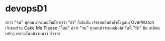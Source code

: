 # devopsD1
คำว่า "จน" ทุกคนน่าจะเคยสัมผัส คำว่า "ดำ" ก็เช่นกัน
เจ้าชายเอ็มกำลังนั่งดูเกม OverWatch
เจ้าของร้าน Cake Me Please "โสด"
คำว่า "จน" ทุกคนน่าจะเคยสัมผัส
วันนี้ "ฟ้า" มืด เหมือนเศร้าๆ เพราะมันหน้าวหนาว หัวจาย